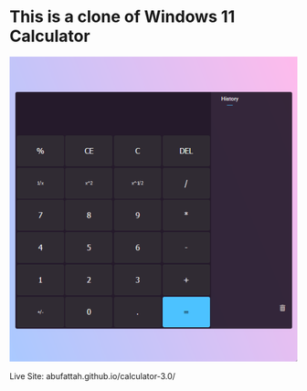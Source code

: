 # This is a clone of Windows 11 Calculator

![MarineGEO circle logo](/product-image/calculator.png "MarineGEO logo")

Live Site: abufattah.github.io/calculator-3.0/
